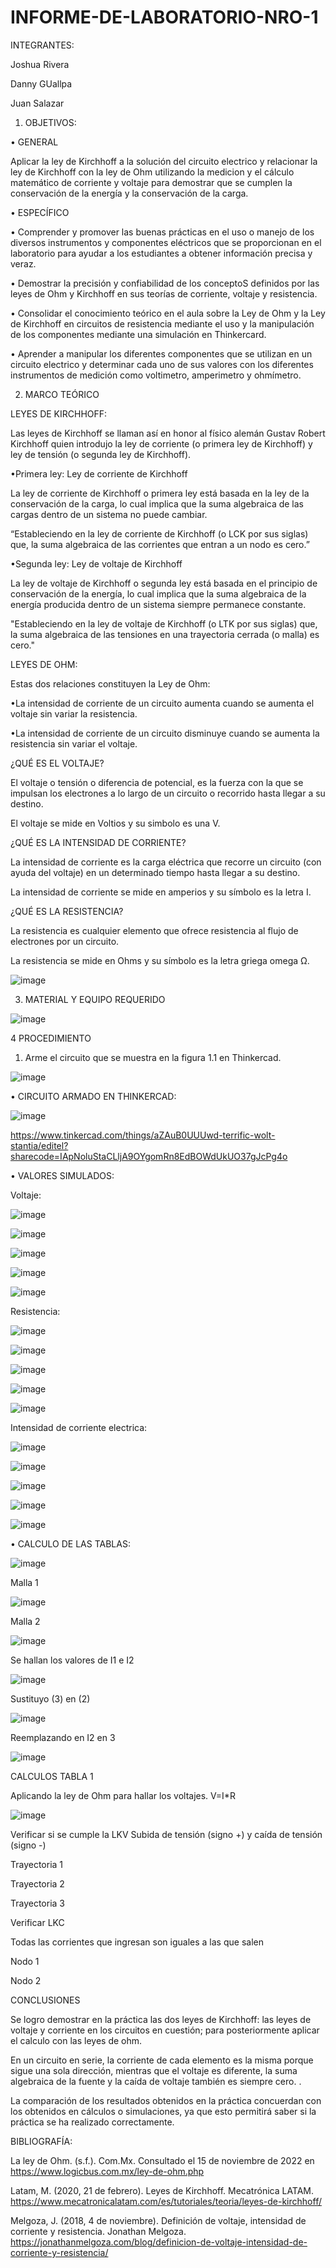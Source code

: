 # INFORME-DE-LABORATORIO-NRO-1

INTEGRANTES:

Joshua Rivera

Danny GUallpa

Juan Salazar



  1. OBJETIVOS:

•	GENERAL

Aplicar la ley de Kirchhoff a la solución del circuito electrico y relacionar la ley de Kirchhoff con la ley de Ohm utilizando la medicion y el cálculo matemático de corriente y voltaje para demostrar que se cumplen la conservación de la energía y la conservación de la carga.

•	ESPECÍFICO 

• Comprender y promover las buenas prácticas en el uso o manejo de los diversos instrumentos y componentes eléctricos que se proporcionan en el laboratorio para ayudar a los estudiantes a obtener información precisa y veraz.
 
• Demostrar la precisión y confiabilidad de los conceptoS definidos por las leyes de Ohm y Kirchhoff en sus teorías de corriente, voltaje y resistencia.

• Consolidar el conocimiento teórico en el aula sobre la Ley de Ohm y la Ley de Kirchhoff en circuitos de resistencia mediante el uso y la manipulación de los componentes mediante una simulación en Thinkercard.

• Aprender a manipular los diferentes componentes que se utilizan en un circuito electrico y determinar cada uno de sus valores con los diferentes instrumentos de medición como voltimetro, amperimetro y ohmímetro.


 2. MARCO TEÓRICO 
 
 
   LEYES DE KIRCHHOFF:
    

Las leyes de Kirchhoff se llaman así en honor al físico alemán Gustav Robert Kirchhoff quien introdujo la ley de corriente (o primera ley de Kirchhoff) y ley de tensión (o segunda ley de Kirchhoff).


   •Primera ley: Ley de corriente de Kirchhoff

La ley de corriente de Kirchhoff o primera ley está basada en la ley de la conservación de la carga, lo cual implica que la suma algebraica de las cargas dentro de un sistema no puede cambiar.

“Estableciendo en la ley de corriente de Kirchhoff (o LCK por sus siglas) que, la suma algebraica de las corrientes que entran a un nodo es cero.”


   •Segunda ley: Ley de voltaje de Kirchhoff

La ley de voltaje de Kirchhoff o segunda ley está basada en el principio de conservación de la energía, lo cual implica que la suma algebraica de la energía producida dentro de un sistema siempre permanece constante.

"Estableciendo en la ley de voltaje de Kirchhoff (o LTK por sus siglas) que, la suma algebraica de las tensiones en una trayectoria cerrada (o malla) es cero."
     
 
   LEYES DE OHM:

Estas dos relaciones constituyen la Ley de Ohm:

•La intensidad de corriente de un circuito aumenta cuando se aumenta el voltaje sin variar la resistencia.

•La intensidad de corriente de un circuito disminuye cuando se aumenta la resistencia sin variar el voltaje.

¿QUÉ ES EL VOLTAJE?

El voltaje o tensión o diferencia de potencial, es la fuerza con la que se impulsan los electrones a lo largo de un circuito o recorrido hasta llegar a su destino.

El voltaje se mide en Voltios y su simbolo es una V.

¿QUÉ ES LA INTENSIDAD DE CORRIENTE?

La intensidad de corriente es la carga eléctrica que recorre un circuito (con ayuda del voltaje) en un determinado tiempo hasta llegar a su destino.

La intensidad de corriente se mide en amperios y su símbolo es la letra I.

¿QUÉ ES LA RESISTENCIA?

La resistencia es cualquier elemento que ofrece resistencia al flujo de electrones por un circuito.

La resistencia se mide en Ohms y su símbolo es la letra griega omega Ω.

![image](https://user-images.githubusercontent.com/117873786/201832999-a121ae65-aa36-46f1-b4e2-81b27243576e.png)


3. MATERIAL Y EQUIPO REQUERIDO

![image](https://user-images.githubusercontent.com/117873786/201834797-22a07873-5bb2-499c-b6a0-56dd523c9112.png)


4 PROCEDIMIENTO

1. Arme el circuito que se muestra en la figura 1.1 en Thinkercad.

![image](https://user-images.githubusercontent.com/117873786/201835550-69d03fb8-77ee-4851-8d28-857d8b539670.png)


• CIRCUITO ARMADO EN THINKERCAD:

![image](https://user-images.githubusercontent.com/117873786/201836344-476bfbd7-931b-45c2-8a0c-41e91db82b34.png)

https://www.tinkercad.com/things/aZAuB0UUUwd-terrific-wolt-stantia/editel?sharecode=IApNoluStaCLljA9OYgomRn8EdBOWdUkUO37gJcPg4o

• VALORES SIMULADOS:

Voltaje:

![image](https://user-images.githubusercontent.com/117873786/201837022-daf2451d-15c5-43e0-994d-59000e2c06cd.png)

![image](https://user-images.githubusercontent.com/117873786/201836913-b6cd6506-e8ad-4e9c-b4b1-7ecb1cc02de8.png)

![image](https://user-images.githubusercontent.com/117873786/201837165-1db0a2d4-6eee-42c7-ba5e-dbb8189e6eed.png)

![image](https://user-images.githubusercontent.com/117873786/201837382-ac02d047-37e0-4259-978d-1c849b404354.png)

![image](https://user-images.githubusercontent.com/117873786/201838025-6ef1e068-381f-4bee-9d51-557d86886868.png)

Resistencia:

![image](https://user-images.githubusercontent.com/117873786/201838587-b77508fb-0298-46e3-9efb-267af1e4af13.png)

![image](https://user-images.githubusercontent.com/117873786/201838681-e24c6575-2721-4b7b-86d0-cd12f85242f9.png)

![image](https://user-images.githubusercontent.com/117873786/201839601-83bdf87f-3c13-49c5-8ecd-198d5fe9719e.png)

![image](https://user-images.githubusercontent.com/117873786/201839725-ba71767e-efe2-4bca-82c1-e4a5facec5bd.png)

![image](https://user-images.githubusercontent.com/117873786/201840252-774d9d8a-27db-4223-99b0-55fd4bf88f6f.png)

Intensidad de corriente electrica: 

![image](https://user-images.githubusercontent.com/117873786/201842909-a1340efb-960b-472c-82ae-44c4766c0271.png)

![image](https://user-images.githubusercontent.com/117873786/201843334-7f145bb2-02bf-4c24-8285-5fd883541182.png)

![image](https://user-images.githubusercontent.com/117873786/201843424-fb6381f1-ca93-4921-a20c-9f8873313d34.png)

![image](https://user-images.githubusercontent.com/117873786/201843504-c40eee1a-06ea-4a81-b7fc-6b551d47bf95.png)

![image](https://user-images.githubusercontent.com/117873786/201843646-1de56e51-42b6-49b9-9b9f-38b0f239bf0c.png)


• CALCULO DE LAS TABLAS:

![image](https://user-images.githubusercontent.com/117873786/201921398-21e5974b-3b98-417e-92c5-4ea8d5baca9c.png)


Malla 1

![image](https://user-images.githubusercontent.com/117873786/201915213-5f26639b-33fe-47c3-a627-0384181d173f.png)

Malla 2

![image](https://user-images.githubusercontent.com/117873786/201915362-0f790e46-7111-4c80-bbdf-a2528596d108.png)

Se hallan los valores de I1 e I2

![image](https://user-images.githubusercontent.com/117873786/201915675-3cf56b74-d389-4e3f-b6a9-eadf3783edb7.png)


Sustituyo (3) en (2)

![image](https://user-images.githubusercontent.com/117873786/201915786-63ac968c-8e17-4a88-bd0c-ecd7e6f797b5.png)


Reemplazando en I2 en 3

![image](https://user-images.githubusercontent.com/117873786/201915924-a52caeee-c483-42ab-8b78-17b4f18aa344.png)


CALCULOS TABLA 1

Aplicando la ley de Ohm para hallar los voltajes. V=I*R

![image](https://user-images.githubusercontent.com/117873786/201916087-d43ea4ca-0ab5-457a-bcc9-437dca7e1e5a.png)



Verificar si se cumple la LKV
Subida de tensión (signo +) y caída de tensión (signo -)


Trayectoria 1

Trayectoria 2

Trayectoria 3

Verificar LKC

Todas las corrientes que ingresan son iguales a las que salen

Nodo 1


Nodo 2




CONCLUSIONES


Se logro demostrar en la práctica las dos leyes de Kirchhoff: las leyes de voltaje y corriente en los circuitos en cuestión; para posteriormente aplicar el calculo con las leyes de ohm.

En un circuito en serie, la corriente de cada elemento es la misma porque sigue una sola dirección, mientras que el voltaje es diferente, la suma algebraica de la fuente y la caída de voltaje también es siempre cero. .

La comparación de los resultados obtenidos en la práctica concuerdan con los obtenidos en cálculos o simulaciones, ya que esto permitirá saber si la práctica se ha realizado correctamente.


BIBLIOGRAFÍA:


La ley de Ohm. (s.f.). Com.Mx. Consultado el 15 de noviembre de 2022 en https://www.logicbus.com.mx/ley-de-ohm.php

Latam, M. (2020, 21 de febrero). Leyes de Kirchhoff. Mecatrónica LATAM. https://www.mecatronicalatam.com/es/tutoriales/teoria/leyes-de-kirchhoff/

Melgoza, J. (2018, 4 de noviembre). Definición de voltaje, intensidad de corriente y resistencia. Jonathan Melgoza. https://jonathanmelgoza.com/blog/definicion-de-voltaje-intensidad-de-corriente-y-resistencia/










